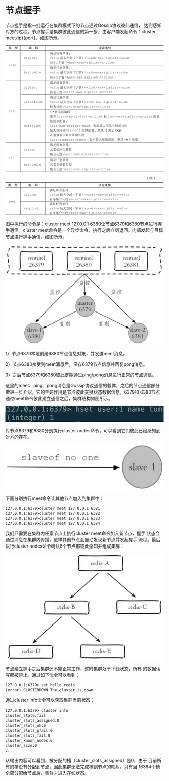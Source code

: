 # 节点握手

节点握手是指一批运行在集群模式下的节点通过Gossip协议彼此通信， 达到感知对方的过程。节点握手是集群彼此通信的第一步，由客户端发起命令：cluster meet{ip}{port}，如图所示。

![](../../.gitbook/assets/image%20%28193%29.png)

图中执行的命令是：cluster meet 127.0.0.1 6380让节点6379和6380节点进行握手通信。cluster meet命令是一个异步命令，执行之后立刻返回。内部发起与目标节点进行握手通信，如图所示。

![](../../.gitbook/assets/image%20%28139%29.png)

1）节点6379本地创建6380节点信息对象，并发送meet消息。

2）节点6380接受到meet消息后，保存6379节点信息并回复pong消息。

3）之后节点6379和6380彼此定期通过ping/pong消息进行正常的节点通信。

这里的meet、ping、pong消息是Gossip协议通信的载体，之后的节点通信部分做进一步介绍，它的主要作用是节点彼此交换状态数据信息。6379和 6380节点通过meet命令彼此建立通信之后，集群结构如图所示。

![](../../.gitbook/assets/image%20%2883%29.png)

对节点6379和6380分别执行cluster nodes命令，可以看到它们彼此已经感知到对方的存在。

![](../../.gitbook/assets/image%20%28200%29.png)

下面分别执行meet命令让其他节点加入到集群中：

```text
127.0.0.1:6379>cluster meet 127.0.0.1 6381
127.0.0.1:6379>cluster meet 127.0.0.1 6382
127.0.0.1:6379>cluster meet 127.0.0.1 6383
127.0.0.1:6379>cluster meet 127.0.0.1 6384
```

我们只需要在集群内任意节点上执行cluster meet命令加入新节点，握手 状态会通过消息在集群内传播，这样其他节点会自动发现新节点并发起握手 流程。最后执行cluster nodes命令确认6个节点都彼此感知并组成集群：

![](../../.gitbook/assets/image%20%28202%29.png)

节点建立握手之后集群还不能正常工作，这时集群处于下线状态，所有 的数据读写都被禁止。通过如下命令可以看到：

```text
127.0.0.1:6379> set hello redis
(error) CLUSTERDOWN The cluster is down
```

通过cluster info命令可以获取集群当前状态：

```text
127.0.0.1:6379> cluster info
cluster_state:fail
cluster_slots_assigned:0
cluster_slots_ok:0
cluster_slots_pfail:0 
cluster_slots_fail:0 
cluster_known_nodes:6 
cluster_size:0
...
```

从输出内容可以看到，被分配的槽（cluster\_slots\_assigned）是0，由于 目前所有的槽没有分配到节点，因此集群无法完成槽到节点的映射。只有当 16384个槽全部分配给节点后，集群才进入在线状态。

